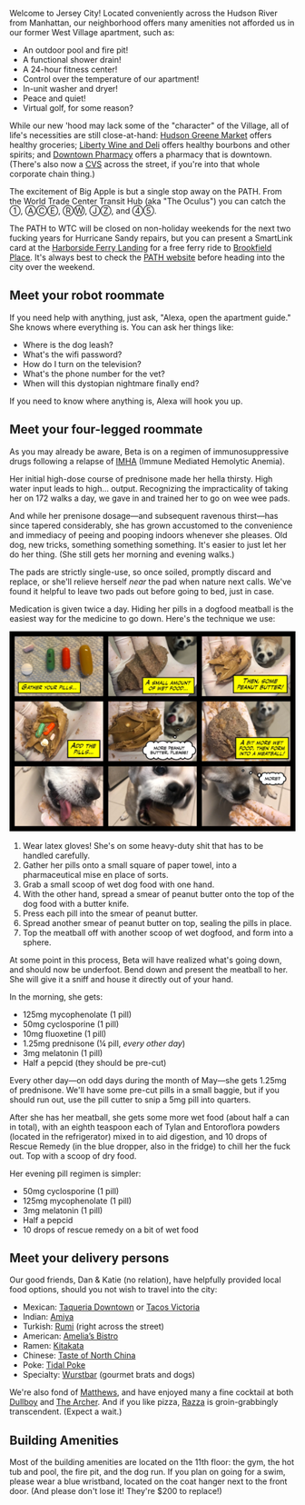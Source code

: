 Welcome to Jersey City! Located conveniently across the Hudson River from Manhattan, our neighborhood offers many amenities not afforded us in our former West Village apartment, such as:

- An outdoor pool and fire pit!
- A functional shower drain!
- A 24-hour fitness center!
- Control over the temperature of our apartment!
- In-unit washer and dryer!
- Peace and quiet!
- Virtual golf, for some reason?

While our new 'hood may lack some of the "character" of the Village, all of life's necessities are still close-at-hand: [Hudson Greene Market](http://www.hudsongreenemarket.com/) offers healthy groceries; [Liberty Wine and Deli](https://www.yelp.com/biz/liberty-wine-and-deli-jersey-city) offers healthy bourbons and other spirits; and [Downtown Pharmacy](https://www.downtownpharmacyjc.com/) offers a pharmacy that is downtown. (There's also now a [CVS](https://www.cvs.com/) across the street, if you're into that whole corporate chain thing.)

The excitement of Big Apple is but a single stop away on the PATH. From the World Trade Center Transit Hub (aka "The Oculus") you can catch the ①, ⒶⒸⒺ, ⓇⓌ, ⒿⓏ, and ④⑤.

The PATH to WTC will be closed on non-holiday weekends for the next two fucking years for Hurricane Sandy repairs, but you can present a SmartLink card at the [Harborside Ferry Landing](https://www.nywaterway.com/HarborsideFerryLanding.aspx) for a free ferry ride to [Brookfield Place](https://www.nywaterway.com/WorldFinancialCenterTerminal.aspx). It's always best to check the [PATH website](https://www.panynj.gov/path/) before heading into the city over the weekend.

## Meet your robot roommate

If you need help with anything, just ask, "Alexa, open the apartment guide." She knows where everything is. You can ask her things like:

- Where is the dog leash?
- What's the wifi password?
- How do I turn on the television?
- What's the phone number for the vet?
- When will this dystopian nightmare finally end?

If you need to know where anything is, Alexa will hook you up.

## Meet your four-legged roommate

As you may already be aware, Beta is on a regimen of immunosuppressive drugs following a relapse of [IMHA](http://scvsec.com/wp-content/uploads/2014/04/Immune-Mediated-Hemolytic-Anemia-Canine.pdf) (Immune Mediated Hemolytic Anemia).

Her initial high-dose course of prednisone made her hella thirsty. High water input leads to high... output. Recognizing the impracticality of taking her on 172 walks a day, we gave in and trained her to go on wee wee pads.

And while her prenisone dosage—and subsequent ravenous thirst—has since tapered considerably, she has grown accustomed to the convenience and immediacy of peeing and pooping indoors whenever she pleases. Old dog, new tricks, something something something. It's easier to just let her do her thing. (She still gets her morning and evening walks.)

The pads are strictly single-use, so once soiled, promptly discard and replace, or she'll relieve herself *near* the pad when nature next calls. We've found it helpful to leave two pads out before going to bed, just in case.

Medication is given twice a day. Hiding her pills in a dogfood meatball is the easiest way for the medicine to go down. Here's the technique we use:

![Meatbell](meatball.jpg)

1. Wear latex gloves! She's on some heavy-duty shit that has to be handled carefully.
2. Gather her pills onto a small square of paper towel, into a pharmaceutical mise en place of sorts. 
3. Grab a small scoop of wet dog food with one hand.
4. With the other hand, spread a smear of peanut butter onto the top of the dog food with a butter knife.
5. Press each pill into the smear of peanut butter.
6. Spread another smear of peanut butter on top, sealing the pills in place.
7. Top the meatball off with another scoop of wet dogfood, and form into a sphere.

At some point in this process, Beta will have realized what's going down, and should now be underfoot. Bend down and present the meatball to her. She will give it a sniff and house it directly out of your hand.

In the morning, she gets:

- 125mg mycophenolate (1 pill)
- 50mg cyclosporine (1 pill)
- 10mg fluoxetine (1 pill)
- 1.25mg prednisone (¼ pill, _every other day_)
- 3mg melatonin (1 pill)
- Half a pepcid (they should be pre-cut)

Every other day—on odd days during the month of May—she gets 1.25mg of prednisone. We'll have some pre-cut pills in a small baggie, but if you should run out, use the pill cutter to snip a 5mg pill into quarters.

After she has her meatball, she gets some more wet food (about half a can in total), with an eighth teaspoon each of Tylan and Entoroflora powders (located in the refrigerator) mixed in to aid digestion, and 10 drops of Rescue Remedy (in the blue dropper, also in the fridge) to chill her the fuck out. Top with a scoop of dry food.

Her evening pill regimen is simpler:

- 50mg cyclosporine (1 pill)
- 125mg mycophenolate (1 pill)
- 3mg melatonin (1 pill)
- Half a pepcid
- 10 drops of rescue remedy on a bit of wet food

## Meet your delivery persons

Our good friends, Dan & Katie (no relation), have helpfully provided local food options, should you not wish to travel into the city:

- Mexican: [Taqueria Downtown](http://www.taqueriadowntowncateringco.com) or [Tacos Victoria](http://tacosvictoria.com)
- Indian: [Amiya](http://www.amiyarestaurant.com)
- Turkish: [Rumi](http://rumiturkishgrill.com) (right across the street)
- American: [Amelia’s Bistro](http://www.ameliasbistro.com)
- Ramen: [Kitakata](http://ramenbannai.com)
- Chinese: [Taste of North China](http://www.tasteofnorthchinajc.com)
- Poke: [Tidal Poke](http://tidalpoke.co)
- Specialty: [Wurstbar](https://www.wurstbarjc.com) (gourmet brats and dogs)

We're also fond of [Matthews](https://www.mathewsfoodanddrink.com), and have enjoyed many a fine cocktail at both [Dullboy](https://www.dullboybar.com) and [The Archer](http://www.archerbar.com). And if you like pizza, [Razza](https://razzanj.com) is groin-grabbingly transcendent. (Expect a wait.)
	
## Building Amenities

Most of the building amenities are located on the 11th floor: the gym, the hot tub and pool, the fire pit, and the dog run. If you plan on going for a swim, please wear a blue wristband, located on the coat hanger next to the front door. (And please don't lose it! They're $200 to replace!)
